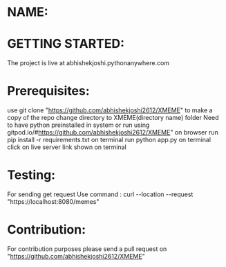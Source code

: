 # NAME:
# GETTING STARTED:

The project is live at abhishekjoshi.pythonanywhere.com


# Prerequisites:
use git clone "https://github.com/abhishekjoshi2612/XMEME" to make a copy of the repo
change directory to XMEME(directory name) folder
Need to have python preinstalled in system or run using gitpod.io/#https://github.com/abhishekjoshi2612/XMEME" on browser
run pip install -r requirements.txt on terminal
run python app.py on terminal
click on live server link shown on terminal
 
 
 
 
# Testing:
 For sending get request Use command : curl --location --request "https://localhost:8080/memes"
 
 
 
# Contribution:
For contribution purposes please send a pull request on "https://github.com/abhishekjoshi2612/XMEME"


